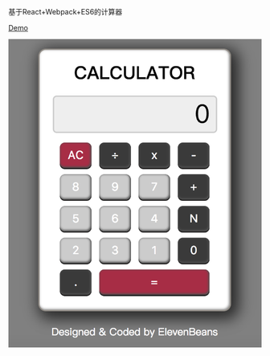 基于React+Webpack+ES6的计算器

[Demo](https://elevenbeans.github.io/ReactCalculater/)

![React Calculator](./src/images/calculator.png)